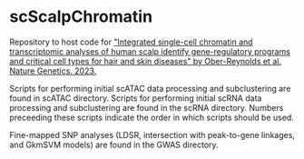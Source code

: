 # scScalpChromatin

Repository to host code for ["Integrated single-cell chromatin and transcriptomic analyses of human scalp identify gene-regulatory programs and critical cell types for hair and skin diseases" by Ober-Reynolds et al. Nature Genetics. 2023.](https://doi.org/10.1038/s41588-023-01445-4)

Scripts for performing initial scATAC data processing and subclustering are found in scATAC directory. Scripts for performing initial scRNA data processing and subclustering are found in the scRNA directory. Numbers preceeding these scripts indicate the order in which scripts should be used.

Fine-mapped SNP analyses (LDSR, intersection with peak-to-gene linkages, and GkmSVM models) are found in the GWAS directory.
